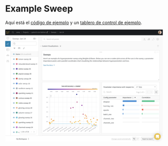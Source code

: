 # Example Sweep

 Aquí está el [código de ejemplo](https://github.com/wandb/examples/tree/master/examples/pytorch/pytorch-cnn-fashion) y un [tablero de control de ejemplo](https://app.wandb.ai/carey/pytorch-cnn-fashion/sweeps/v8dil26q).

![](../.gitbook/assets/demo-sweep-dash.png)

